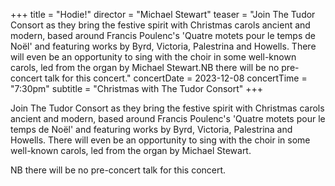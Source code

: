 +++
title = "Hodie!"
director = "Michael Stewart"
teaser = "Join The Tudor Consort as they bring the festive spirit with Christmas carols ancient and modern, based around Francis Poulenc's 'Quatre motets pour le temps de Noël' and featuring works by Byrd, Victoria, Palestrina and Howells. There will even be an opportunity to sing with the choir in some well-known carols, led from the organ by Michael Stewart.NB there will be no pre-concert talk for this concert."
concertDate = 2023-12-08
concertTime = "7:30pm"
subtitle = "Christmas with The Tudor Consort"
+++

Join The Tudor Consort as they bring the festive spirit with Christmas carols ancient and modern, based around Francis Poulenc's 'Quatre motets pour le temps de Noël' and featuring works by Byrd, Victoria, Palestrina and Howells. There will even be an opportunity to sing with the choir in some well-known carols, led from the organ by Michael Stewart.


NB there will be no pre-concert talk for this concert.
